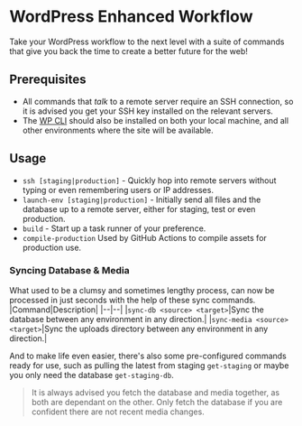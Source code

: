 # WordPress Enhanced Workflow
Take your WordPress workflow to the next level with a suite of commands that give you back the time to create a better future for the web!

## Prerequisites

 - All commands that *talk* to a remote server require an SSH
   connection, so it is advised you get your SSH key installed on the
   relevant servers.
- The [WP CLI](https://wp-cli.org/) should also be installed on both
   your local machine, and all other environments where the site will be
   available.

## Usage

 - `ssh [staging|production]` - Quickly hop into remote servers without typing or even remembering users or IP addresses. 
 - `launch-env [staging|production]` - Initially send all files and the database up to a remote server, either for staging, test or even production.
 - `build` - Start up a task runner of your preference.
 - `compile-production` Used by GitHub Actions to compile assets for production use.

### Syncing Database & Media
What used to be a clumsy and sometimes lengthy process, can now be processed in just seconds with the help of these sync commands.
|Command|Description|
|--|--|
|`sync-db <source> <target>`|Sync the database between any environment in any direction.|
|`sync-media <source> <target>`|Sync the uploads directory between any environment in any direction.|
 
 And to make life even easier, there's also some pre-configured commands ready for use, such as pulling the latest from staging `get-staging` or maybe you only need the database `get-staging-db`.
 

> It is always advised you fetch the database and media together, as both are dependant on the other. Only fetch the database if you are confident there are not recent media changes.
